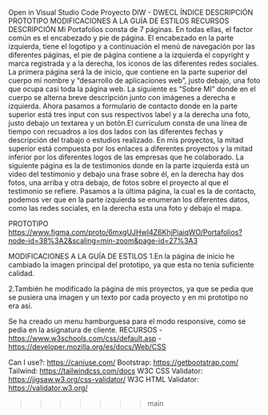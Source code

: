 
Open in Visual Studio Code
Proyecto DIW - DWECL
ÍNDICE
DESCRIPCIÓN
PROTOTIPO
MODIFICACIONES A LA GUÍA DE ESTILOS
RECURSOS
DESCRIPCIÓN
Mi Portafolios consta de 7 páginas. En todas ellas, el factor común es el encabezado y pie de página. El encabezado en la parte izquierda, tiene el logotipo y a continuación el menú de navegación por las diferentes páginas, el pie de página contiene a la izquierda el copyright y marca registrada y a la derecha, los iconos de las diferentes redes sociales. La primera página será la de inicio, que contiene en la parte superior del cuerpo mi nombre y “desarrollo de aplicaciones web”, justo debajo, una foto que ocupa casi toda la página web. La siguiente es “Sobre MI” donde en el cuerpo se alterna breve descripción junto con imágenes a derecha e izquierda. Ahora pasamos a formulario de contacto donde en la parte superior está tres input con sus respectivos label y a la derecha una foto, justo debajo un textarea y un botón.El currículum consta de una línea de tiempo con recuadros a los dos lados con las diferentes fechas y descripción del trabajo o estudios realizado. En mis proyectos, la mitad superior está compuesta por los enlaces a diferentes proyectos y la mitad inferior por los diferentes logos de las empresas que he colaborado. La siguiente página es la de testimonios donde en la parte izquierda está un video del testimonio y debajo una frase sobre él, en la derecha hay dos fotos, una arriba y otra debajo, de fotos sobre el proyecto al que el testimonio se refiere. Pasamos a la última página, la cual es la de contacto, podemos ver que en la parte izquierda se enumeran los diferentes datos, como las redes sociales, en la derecha esta una foto y debajo el mapa.

PROTOTIPO
https://www.figma.com/proto/6mxgUJHwI4Z6KhjPiaiqWO/Portafolios?node-id=38%3A2&scaling=min-zoom&page-id=27%3A3

MODIFICACIONES A LA GUÍA DE ESTILOS
1.En la página de inicio he cambiado la imagen principal del prototipo, ya que esta no tenia suficiente calidad.

2.También he modificado la página de mis proyectos, ya que se pedia que se pusiera una imagen y un texto por cada proyecto y en mi prototipo no era asi.

Se ha creado un menu hamburguesa para el modo responsive, como se pedia en la asignatura de cliente.
RECURSOS
-https://www.w3schools.com/css/default.asp -https://developer.mozilla.org/es/docs/Web/CSS

Can I use?: https://caniuse.com/
Bootstrap: https://getbootstrap.com/
Tailwind: https://tailwindcss.com/docs
W3C CSS Validator: https://jigsaw.w3.org/css-validator/
W3C HTML Validator: https://validator.w3.org/
>>>>>>> main
